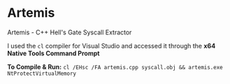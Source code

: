 # Artemis
Artemis - C++ Hell's Gate Syscall Extractor

I used the `cl` compiler for Visual Studio and accessed it through the **x64 Native Tools Command Prompt**  

**To Compile & Run:**
`cl /EHsc /FA artemis.cpp syscall.obj && artemis.exe NtProtectVirtualMemory`
